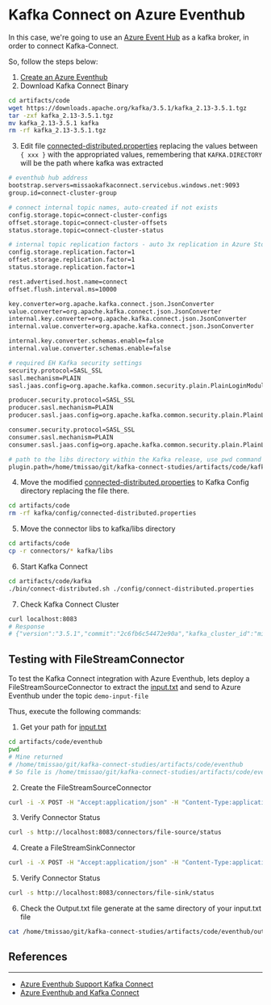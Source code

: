 # Kafka Connect on Azure Eventhub

In this case, we're going to use an [Azure Event Hub](https://azure.microsoft.com/en-us/products/event-hubs) as a kafka broker, in order to connect Kafka-Connect.

So, follow the steps below:

1. [Create an Azure Eventhub](https://learn.microsoft.com/en-us/azure/event-hubs/event-hubs-create)
2. Download Kafka Connect Binary
```bash
cd artifacts/code
wget https://downloads.apache.org/kafka/3.5.1/kafka_2.13-3.5.1.tgz
tar -zxf kafka_2.13-3.5.1.tgz
mv kafka_2.13-3.5.1 kafka
rm -rf kafka_2.13-3.5.1.tgz
```
3. Edit file [connected-distributed.properties](./artifacts/code/eventhub/connected-distributed.properties) replacing the values between `{ xxx }` with the appropriated values, remembering that `KAFKA.DIRECTORY` will be the path where kafka was extracted
```bash
# eventhub hub address
bootstrap.servers=missaokafkaconnect.servicebus.windows.net:9093
group.id=connect-cluster-group

# connect internal topic names, auto-created if not exists
config.storage.topic=connect-cluster-configs
offset.storage.topic=connect-cluster-offsets
status.storage.topic=connect-cluster-status

# internal topic replication factors - auto 3x replication in Azure Storage
config.storage.replication.factor=1
offset.storage.replication.factor=1
status.storage.replication.factor=1

rest.advertised.host.name=connect
offset.flush.interval.ms=10000

key.converter=org.apache.kafka.connect.json.JsonConverter
value.converter=org.apache.kafka.connect.json.JsonConverter
internal.key.converter=org.apache.kafka.connect.json.JsonConverter
internal.value.converter=org.apache.kafka.connect.json.JsonConverter

internal.key.converter.schemas.enable=false
internal.value.converter.schemas.enable=false

# required EH Kafka security settings
security.protocol=SASL_SSL
sasl.mechanism=PLAIN
sasl.jaas.config=org.apache.kafka.common.security.plain.PlainLoginModule required username="$ConnectionString" password="Endpoint=sb://missaokafkaconnect.servicebus.windows.net/;SharedAccessKeyName=RootManageSharedAccessKey;SharedAccessKey=GgdSdFXXXXXXXXXXXXXXXXXXXXXXXXXXXXXX5cA=";

producer.security.protocol=SASL_SSL
producer.sasl.mechanism=PLAIN
producer.sasl.jaas.config=org.apache.kafka.common.security.plain.PlainLoginModule required username="$ConnectionString" password="Endpoint=sb://missaokafkaconnect.servicebus.windows.net/;SharedAccessKeyName=RootManageSharedAccessKey;SharedAccessKey=GgdSdFXXXXXXXXXXXXXXXXXXXXXXXXXXXXXX5cA=";

consumer.security.protocol=SASL_SSL
consumer.sasl.mechanism=PLAIN
consumer.sasl.jaas.config=org.apache.kafka.common.security.plain.PlainLoginModule required username="$ConnectionString" password="Endpoint=sb://missaokafkaconnect.servicebus.windows.net/;SharedAccessKeyName=RootManageSharedAccessKey;SharedAccessKey=GgdSdFXXXXXXXXXXXXXXXXXXXXXXXXXXXXXX5cA=";

# path to the libs directory within the Kafka release, use pwd command to get it
plugin.path=/home/tmissao/git/kafka-connect-studies/artifacts/code/kafka/libs 

```

4. Move the modified [connected-distributed.properties](./artifacts/code/eventhub/connected-distributed.properties) to Kafka Config directory replacing the file there.
```bash
cd artifacts/code
rm -rf kafka/config/connected-distributed.properties
```

5. Move the connector libs to kafka/libs directory
```bash
cd artifacts/code
cp -r connectors/* kafka/libs
```

6. Start Kafka Connect
```bash
cd artifacts/code/kafka
./bin/connect-distributed.sh ./config/connect-distributed.properties
```

7. Check Kafka Connect Cluster
```bash
curl localhost:8083
# Response
# {"version":"3.5.1","commit":"2c6fb6c54472e90a","kafka_cluster_id":"misXXXXXnect.servicebus.windows.net"}
```

## Testing with FileStreamConnector

To test the Kafka Connect integration with Azure Eventhub, lets deploy a FileStreamSourceConnector to extract the [input.txt](./artifacts/code/eventhub/input.txt) and send to Azure Eventhub under the topic `demo-input-file`

Thus, execute the following commands:

1. Get your path for [input.txt](./artifacts/code/eventhub/input.txt)
```bash
cd artifacts/code/eventhub
pwd
# Mine returned 
# /home/tmissao/git/kafka-connect-studies/artifacts/code/eventhub
# So file is /home/tmissao/git/kafka-connect-studies/artifacts/code/eventhub/input.txt
```

2. Create the FileStreamSourceConnector
```bash
curl -i -X POST -H "Accept:application/json" -H "Content-Type:application/json" localhost:8083/connectors/ -d '{"name": "file-source","config": {"connector.class":"org.apache.kafka.connect.file.FileStreamSourceConnector","tasks.max":"1","topic":"demo-input-file","file": "/home/tmissao/git/kafka-connect-studies/artifacts/code/eventhub/input.txt"}}'
```

3. Verify Connector Status
```bash
curl -s http://localhost:8083/connectors/file-source/status
```

4. Create a FileStreamSinkConnector
```bash
curl -i -X POST -H "Accept:application/json" -H "Content-Type:application/json" localhost:8083/connectors/ -d '{"name": "file-sink","config": {"connector.class":"org.apache.kafka.connect.file.FileStreamSinkConnector","tasks.max":"1","topics":"demo-input-file","file": "/home/tmissao/git/kafka-connect-studies/artifacts/code/eventhub/output.txt"}}'
```

5. Verify Connector Status
```bash
curl -s http://localhost:8083/connectors/file-sink/status
```

6. Check the Output.txt file generate at the same directory of your input.txt file
```bash
cat /home/tmissao/git/kafka-connect-studies/artifacts/code/eventhub/output.txt
```
## References
---

- [Azure Eventhub Support Kafka Connect](https://learn.microsoft.com/en-us/azure/event-hubs/event-hubs-kafka-connect-debezium)
- [Azure Eventhub and Kafka Connect](https://hevodata.com/learn/kafka-to-azure/)